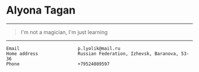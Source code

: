 Alyona Tagan
============

-------------------     ----------------------------

 > I'm not a magician, I'm just learning
 
-------------------     ----------------------------

```
Email                      p.lyolik@mail.ru
Home address               Russian Federation, Izhevsk, Baranova, 53-36
Phone                      +79524089597
```
